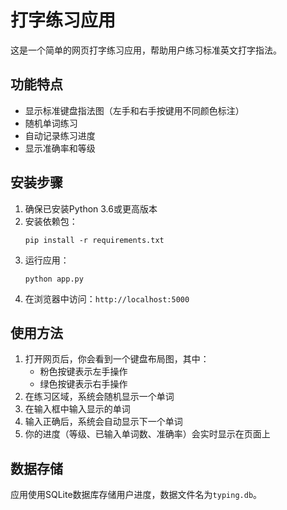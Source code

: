 # 打字练习应用

这是一个简单的网页打字练习应用，帮助用户练习标准英文打字指法。

## 功能特点

- 显示标准键盘指法图（左手和右手按键用不同颜色标注）
- 随机单词练习
- 自动记录练习进度
- 显示准确率和等级

## 安装步骤

1. 确保已安装Python 3.6或更高版本
2. 安装依赖包：
   ```
   pip install -r requirements.txt
   ```
3. 运行应用：
   ```
   python app.py
   ```
4. 在浏览器中访问：`http://localhost:5000`

## 使用方法

1. 打开网页后，你会看到一个键盘布局图，其中：
   - 粉色按键表示左手操作
   - 绿色按键表示右手操作
2. 在练习区域，系统会随机显示一个单词
3. 在输入框中输入显示的单词
4. 输入正确后，系统会自动显示下一个单词
5. 你的进度（等级、已输入单词数、准确率）会实时显示在页面上

## 数据存储

应用使用SQLite数据库存储用户进度，数据文件名为`typing.db`。 